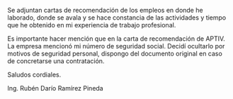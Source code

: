 Se adjuntan cartas de recomendación de los empleos en donde he laborado, donde se avala y se hace constancia de las actividades y tiempo que
he obtenido en mi experiencia de trabajo profesional.

Es importante hacer mención que en la carta de recomendación de APTIV. La empresa mencionó mi número de seguridad social.
Decidí ocultarlo por motivos de seguridad personal, dispongo del documento original en caso de concretarse una contratación.

Saludos cordiales.

Ing. Rubén Darío Ramírez Pineda
